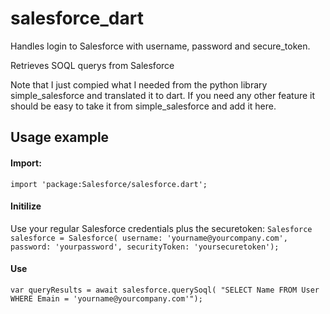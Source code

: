 # salesforce_dart
Handles login to Salesforce with username, password and secure_token.

Retrieves SOQL querys from Salesforce

Note that I just compied what I needed from the python library simple_salesforce and translated it to dart. If you need any other feature it should be easy to take it from simple_salesforce and add it here.

## Usage example
#### Import:
`import 'package:Salesforce/salesforce.dart';`

#### Initilize
Use your regular Salesforce credentials plus the securetoken:
`Salesforce salesforce = Salesforce(
    username: 'yourname@yourcompany.com',
    password: 'yourpassword',
    securityToken: 'yoursecuretoken');`

#### Use
`var queryResults = await salesforce.querySoql(
    "SELECT Name FROM User WHERE Emain = 'yourname@yourcompany.com'");`
